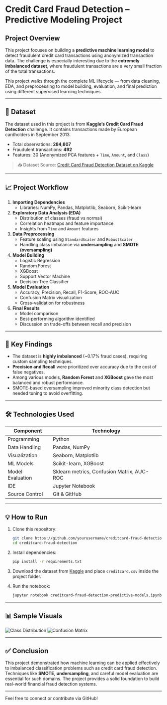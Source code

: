 # Credit Card Fraud Detection – Predictive Modeling Project


## Project Overview

This project focuses on building a **predictive machine learning model** to detect fraudulent credit card transactions using anonymized transaction data. The challenge is especially interesting due to the **extremely imbalanced dataset**, where fraudulent transactions are a very small fraction of the total transactions.

This project walks through the complete ML lifecycle — from data cleaning, EDA, and preprocessing to model building, evaluation, and final prediction using different supervised learning techniques.

---

## 📂 Dataset

The dataset used in this project is from **Kaggle’s Credit Card Fraud Detection** challenge. It contains transactions made by European cardholders in September 2013.

- Total observations: **284,807**
- Fraudulent transactions: **492**
- Features: 30 (Anonymized PCA features + `Time`, `Amount`, and `Class`)

> 📥 Dataset Source: [Credit Card Fraud Detection Dataset on Kaggle](https://www.kaggle.com/datasets/mlg-ulb/creditcardfraud)

---

## 📈 Project Workflow

1. **Importing Dependencies**
   - Libraries: NumPy, Pandas, Matplotlib, Seaborn, Scikit-learn
2. **Exploratory Data Analysis (EDA)**
   - Distribution of classes (fraud vs normal)
   - Correlation heatmaps and feature importance
   - Insights from `Time` and `Amount` features
3. **Data Preprocessing**
   - Feature scaling using `StandardScaler` and `RobustScaler`
   - Handling class imbalance via **undersampling** and **SMOTE (oversampling)**
4. **Model Building**
   - Logistic Regression
   - Random Forest
   - XGBoost
   - Support Vector Machine
   - Decision Tree Classifier
5. **Model Evaluation**
   - Accuracy, Precision, Recall, F1-Score, ROC-AUC
   - Confusion Matrix visualization
   - Cross-validation for robustness
6. **Final Results**
   - Model comparison
   - Best-performing algorithm identified
   - Discussion on trade-offs between recall and precision

---

## 🚀 Key Findings

- The dataset is **highly imbalanced** (~0.17% fraud cases), requiring custom sampling techniques.
- **Precision and Recall** were prioritized over accuracy due to the cost of false negatives.
- Among various models, **Random Forest** and **XGBoost** gave the most balanced and robust performance.
- SMOTE-based oversampling improved minority class detection but needed tuning to avoid overfitting.

---

## 🛠️ Technologies Used

| Component | Technology |
|----------|------------|
| Programming | Python |
| Data Handling | Pandas, NumPy |
| Visualization | Seaborn, Matplotlib |
| ML Models | Scikit-learn, XGBoost |
| Model Evaluation | Sklearn metrics, Confusion Matrix, AUC-ROC |
| IDE | Jupyter Notebook |
| Source Control | Git & GitHub |

---

## 💡 How to Run

1. Clone this repository:
    ```bash
    git clone https://github.com/yourusername/creditcard-fraud-detection.git
    cd creditcard-fraud-detection
    ```

2. Install dependencies:
    ```bash
    pip install -r requirements.txt
    ```

3. Download the dataset from [Kaggle](https://www.kaggle.com/datasets/mlg-ulb/creditcardfraud) and place `creditcard.csv` inside the project folder.

4. Run the notebook:
    ```bash
    jupyter notebook creditcard-fraud-detection-predictive-models.ipynb
    ```

---

## 📊 Sample Visuals

![Class Distribution](assets/class-distribution.png)
![Confusion Matrix](assets/confusion-matrix.png)
<!-- You can add these image files in the repo for better preview -->

---

## ✅ Conclusion

This project demonstrated how machine learning can be applied effectively to imbalanced classification problems such as credit card fraud detection. Techniques like **SMOTE**, **undersampling**, and careful model evaluation are essential for such domains. The project provides a solid foundation to build real-world financial fraud detection systems.

---


Feel free to connect or contribute via GitHub!

